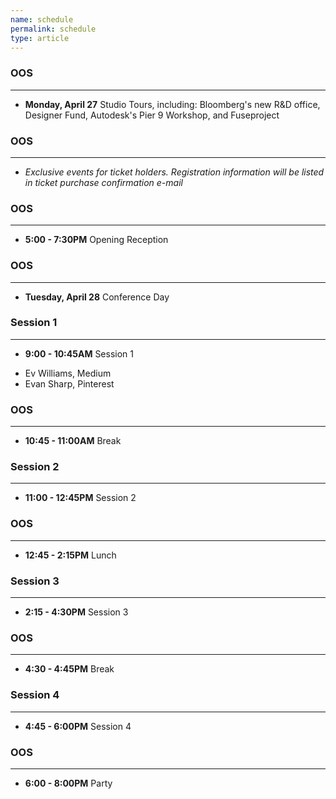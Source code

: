 ```yaml
---
name: schedule
permalink: schedule
type: article
---
```


### OOS
- - - 

+ **Monday, April 27** Studio Tours, including:  Bloomberg's new R&D office, Designer Fund, Autodesk's Pier 9 Workshop, and Fuseproject

### OOS
- - - 

* _Exclusive events for ticket holders. Registration information will be listed in ticket purchase confirmation e-mail_

### OOS
- - - 

+ **5:00 - 7:30PM** Opening Reception

### OOS
- - - 

+ **Tuesday, April 28** Conference Day


### Session 1
- - - 

+ **9:00 - 10:45AM** Session 1
* Ev Williams, Medium
* Evan Sharp, Pinterest

### OOS
_ _ _

+ **10:45 - 11:00AM** Break


### Session 2
- - - 

+ **11:00 - 12:45PM** Session 2


### OOS
- - - 

+ **12:45 - 2:15PM** Lunch


### Session 3
- - - 

+ **2:15 - 4:30PM** Session 3


### OOS
- - - 

+ **4:30 - 4:45PM** Break


### Session 4
- - - 

+ **4:45 - 6:00PM** Session 4


### OOS
- - - 

+ **6:00 - 8:00PM** Party
